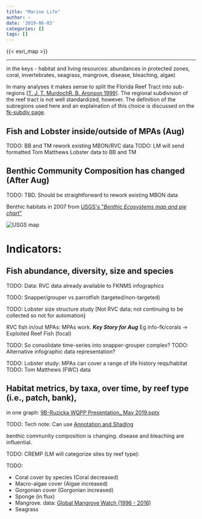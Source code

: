 ```yaml
---
title: "Marine Life"
author: ~
date: '2019-06-03'
categories: []
tags: []
---
```


{{< esri_map >}}

----------------------------------------------------------------------------

in the keys - habitat and living resources: abundances in protected zones, coral, invertebrates, seagrass, mangrove, disease, bleaching, algae)

In many analyses it makes sense to split the Florida Reef Tract into sub-regions [[T. J. T. MurdochR. B. Aronson
 1999](https://link.springer.com/article/10.1007/s003380050210)].
The regional subdivision of the reef tract is not well standardized, however.
The definition of the subregions used here and an explaination of this choice is discussed on the [fk-subdiv page](fk-subidv.md).

## Fish and Lobster inside/outside of MPAs (Aug)
TODO: BB and TM rework existing MBON/RVC data
TODO: LM will send formatted Tom Matthews Lobster data to BB and TM

## Benthic Community Composition has changed (After Aug)
TODO: TBD. Should be straightforward to rework existing MBON data

Benthic habitats in 2007 from [USGS's "*Benthic Ecosystems map and pie chart*"](https://pubs.usgs.gov/pp/2007/1751/professional-paper/figures/benthic-ecosystems.html)

![USGS map](https://pubs.usgs.gov/pp/2007/1751/professional-paper/intro-images/benthic-ecosystemsLG.gif)



# Indicators:
## Fish abundance, diversity, size and species
TODO: Data: RVC data already available to FKNMS infographics

TODO: Snapper/grouper vs parrotfish (targeted/non-targeted)

TODO: Lobster size structure study [Not RVC data; not continuing to be collected so not for automation]

RVC fish in/out MPAs: MPAs work. ***Key Story for Aug***
Eg info-fk/corals -> Exploited Reef Fish (focal)

TODO: So consolidate time-series into snapper-grouper complex?
TODO: Alternative infographic data representation?

TODO: Lobster study: MPAs can cover a range of life history reqs/habitat
TODO: Tom Matthews (FWC) data


## Habitat metrics, by taxa, over time, by reef type (i.e., patch, bank),
in one graph:
[9B-Ruzicka WQPP Presentation_ May 2019.pptx](https://drive.google.com/open?id=181OYdxt0sXZYVNqz41f6m9KZQMdS2Ex0)

TODO: Tech note: Can use [Annotation and Shading](https://rstudio.github.io/dygraphs/gallery-annotations.html)

benthic community composition is changing.
disease and bleaching are influential.

TODO: CREMP (LM will categorize sites by reef type):

TODO:
* Coral cover by species (Coral decreased)
* Macro-algae cover (Algae increased)
* Gorgonian cover (Gorgonian increased)
* Sponge (in flux)
* Mangrove. data: [Global Mangrove Watch (1996 - 2016)](http://data.unep-wcmc.org/datasets/4)
* Seagrass
